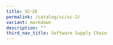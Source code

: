 ```yaml
---
title: SC᠆10
permalink: /catalog/sc/sc-2/
variant: markdown
description: ""
third_nav_title: Software Supply Chain
---
```

